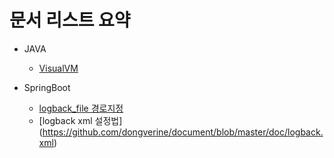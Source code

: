 # 문서 리스트 요약
* JAVA
    - [VisualVM](https://github.com/dongverine/document/blob/master/doc/JAVA_VisualVM.md)

* SpringBoot
    - [logback_file 경로지정](https://github.com/dongverine/document/blob/master/doc/SpringBoot_logback_config.md)
    - [logback xml 설정법] (https://github.com/dongverine/document/blob/master/doc/logback.xml)